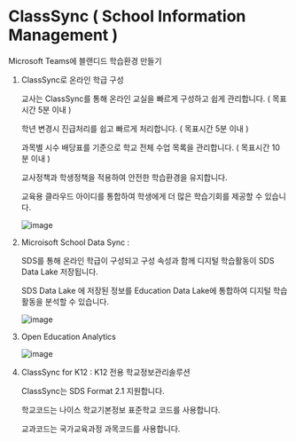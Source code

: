 # ClassSync ( School Information Management  )

Microsoft Teams에 블랜디드 학습환경 만들기 

1. ClassSync로 온라인 학급 구성 

   교사는 ClassSync를 통해 온라인 교실을 빠르게 구성하고 쉽게 관리합니다. ( 목표시간 5분 이내 ) 
   
   학년 변경시 진급처리를 쉽고 빠르게 처리합니다. ( 목표시간 5분 이내 )
   
   과목별 시수 배당표를 기준으로 학교 전체 수업 목록을 관리합니다. ( 목표시간 10 분 이내 )
   
   교사정책과 학생정책을 적용하여 안전한 학습환경을 유지합니다.
   
   교육용 클라우드 아이디를 통합하여 학생에게 더 많은 학습기회를 제공할 수 있습니다.
   
   ![image](https://user-images.githubusercontent.com/16409151/213896759-131506c1-a6d5-4b3e-b61c-7b501fe0d4e9.png)

2. Microisoft School Data Sync : 

   SDS를 통해 온라인 학급이 구성되고 구성 속성과 함께 디지털 학습활동이 SDS Data Lake 저장됩니다.
   
   SDS Data Lake 에 저장된 정보를 Education Data Lake에 통합하여 디지털 학습활동을 분석할 수 있습니다.

   ![image](https://user-images.githubusercontent.com/16409151/213898735-81058867-2488-4d8b-a44e-5dad5adb00ef.png)


3. Open Education Analytics   

   ![image](https://user-images.githubusercontent.com/16409151/213896858-f4d6bd35-07ce-45d7-ac30-e7d26c51490b.png)

4. ClassSync for K12 : K12 전용 학교정보관리솔루션 

   ClassSync는 SDS Format 2.1 지원합니다.
   
   학교코드는 나이스 학교기본정보 표준학교 코드를 사용합니다.
   
   교과코드는 국가교육과정 과목코드를 사용합니다.
  
  

 

